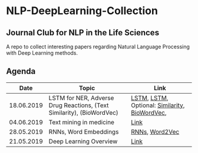 # NLP-DeepLearning-Collection
## Journal Club for NLP in the Life Sciences
A repo to collect interesting papers regarding Natural Language Processing with Deep Learning methods.

## Agenda
 Date       | Topic                     | Link 
------------|---------------------------|----------------------
18.06.2019  |LSTM for NER, Adverse Drug Reactions, (Text Similarity), (BioWordVec)|[LSTM](https://github.com/AgenoDrei/NLP-DeepLearning-Collection/blob/master/20190618/lstm_for_biomedical_ner.pdf), [LSTM](https://github.com/AgenoDrei/NLP-DeepLearning-Collection/blob/master/20190618/adverse_drug_reactions.pdf),  Optional: [Similarity](https://github.com/AgenoDrei/NLP-DeepLearning-Collection/blob/master/20190618/medical_text_similarity.pdf), [BioWordVec](https://github.com/AgenoDrei/NLP-DeepLearning-Collection/blob/master/20190618/bio_word_vec.pdf), 
04.06.2019  |Text mining in medicine    |[Link](https://github.com/AgenoDrei/NLP-DeepLearning-Collection/blob/master/20190604/advanced_review_text_mining_in_medicine.pdf)
28.05.2019  |RNNs, Word Embeddings      |[RNNs](https://github.com/AgenoDrei/NLP-DeepLearning-Collection/blob/master/20190528/rnn_for_nlp.pdf), [Word2Vec](https://github.com/AgenoDrei/NLP-DeepLearning-Collection/blob/master/20190528/word2vec.pdf)
21.05.2019  |Deep Learning Overview     |[Link](https://www.nature.com/articles/nature14539) 
